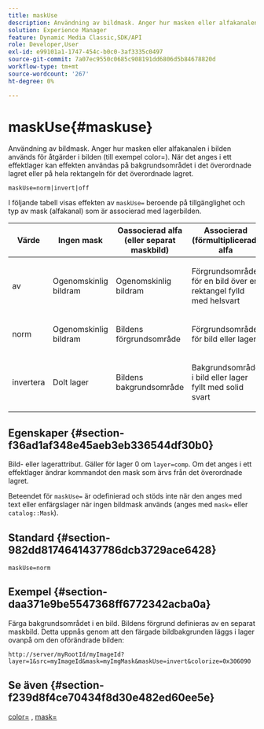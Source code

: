 ```yaml
---
title: maskUse
description: Användning av bildmask. Anger hur masken eller alfakanalen i bilden används för åtgärder i bilden (till exempel color=). När det anges i ett effektlager kan effekten användas på bakgrundsområdet i det överordnade lagret eller på hela rektangeln för det överordnade lagret.
solution: Experience Manager
feature: Dynamic Media Classic,SDK/API
role: Developer,User
exl-id: e99101a1-1747-454c-b0c0-3af3335c0497
source-git-commit: 7a07ec9550c0685c908191dd6806d5b84678820d
workflow-type: tm+mt
source-wordcount: '267'
ht-degree: 0%

---
```


# maskUse{#maskuse}

Användning av bildmask. Anger hur masken eller alfakanalen i bilden används för åtgärder i bilden (till exempel color=). När det anges i ett effektlager kan effekten användas på bakgrundsområdet i det överordnade lagret eller på hela rektangeln för det överordnade lagret.

`maskUse=norm|invert|off`

I följande tabell visas effekten av `maskUse=` beroende på tillgänglighet och typ av mask (alfakanal) som är associerad med lagerbilden.

<table id="table_B765F6A765F548948531AF26DA0B4360"> 
 <thead> 
  <tr> 
   <th class="entry"> <b> Värde</b> </th> 
   <th class="entry"> <b> Ingen mask</b> </th> 
   <th class="entry"> <b> Oassocierad alfa (eller separat maskbild)</b> </th> 
   <th class="entry"> <b> Associerad (förmultiplicerad) alfa</b> </th> 
  </tr> 
 </thead>
 <tbody> 
  <tr> 
   <td> <p> <span class="codeph"> av </span> </p> </td> 
   <td> <p> Ogenomskinlig bildram </p> </td> 
   <td> <p> Ogenomskinlig bildram </p> </td> 
   <td> <p> Förgrundsområde för en bild över en rektangel fylld med helsvart </p> </td> 
  </tr> 
  <tr> 
   <td> <p> <span class="codeph"> norm </span> </p> </td> 
   <td> <p> Ogenomskinlig bildram </p> </td> 
   <td> <p> Bildens förgrundsområde </p> </td> 
   <td> <p> Förgrundsområde för bild eller lager </p> </td> 
  </tr> 
  <tr> 
   <td> <p> <span class="codeph"> invertera </span> </p> </td> 
   <td> <p> Dolt lager </p> </td> 
   <td> <p> Bildens bakgrundsområde </p> </td> 
   <td> <p> Bakgrundsområde i bild eller lager fyllt med solid svart </p> </td> 
  </tr> 
 </tbody> 
</table>

## Egenskaper {#section-f36ad1af348e45aeb3eb336544df30b0}

Bild- eller lagerattribut. Gäller för lager 0 om `layer=comp`. Om det anges i ett effektlager ändrar kommandot den mask som ärvs från det överordnade lagret.

Beteendet för `maskUse=` är odefinierad och stöds inte när den anges med text eller enfärgslager när ingen bildmask används (anges med `mask=` eller `catalog::Mask`).

## Standard {#section-982dd8174641437786dcb3729ace6428}

`maskUse=norm`

## Exempel {#section-daa371e9be5547368ff6772342acba0a}

Färga bakgrundsområdet i en bild. Bildens förgrund definieras av en separat maskbild. Detta uppnås genom att den färgade bildbakgrunden läggs i lager ovanpå om den oförändrade bilden:

`http://server/myRootId/myImageId?layer=1&src=myImageId&mask=myImgMask&maskUse=invert&colorize=0x306090`

## Se även {#section-f239d8f4ce70434f8d30e482ed60ee5e}

[color=](/help/aem-is-ir-api/is-api/http-ref/image-serving-api-ref/c-http-protocol-reference/c-data-types/r-is-http-color.md) , [mask=](../../../../../is-api/http-ref/image-serving-api-ref/c-http-protocol-reference/c-command-reference/r-mask.md#reference-922254e027404fb890b850e2723ee06e)
